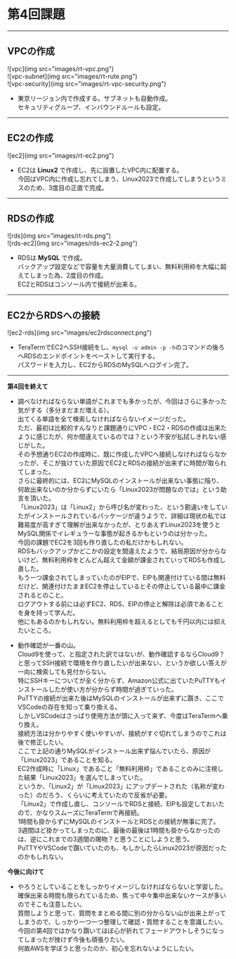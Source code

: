 # 第4回課題

***


## VPCの作成  
![vpc](img src="images/rt-vpc.png")  
![vpc-subnet](img src="images/rt-rute.png")  
![vpc-security](img src="images/rt-vpc-security.png")  
- 東京リージョン内で作成する。サブネットも自動作成。  
セキュリティグループ、インバウンドルールも設定。  


***

## EC2の作成  
![ec2](img src="images/rt-ec2.png")  
- EC2は **Linux2** で作成し、先に設置したVPC内に配置する。  
今回はVPC内に作成し忘れてしまう、Linux2023で作成してしまうというミスのため、3度目の正直で完成。  


***

## RDSの作成  
![rds](img src="images/rt-rds.png")  
![rds-ec2](img src="images/rds-ec2-2.png")  
- RDSは **MySQL** で作成。  
バックアップ設定などで容量を大量消費してしまい、無料利用枠を大幅に超えてしまった為、2度目の作成。    
EC2とRDSはコンソール内で接続が出来る。  


***

## EC2からRDSへの接続
![ec2-rds](img src="images/ec2rdsconnect.png")  
- TeraTermでEC2へSSH接続をし、`mysql -u admin -p -h`のコマンドの後ろへRDSのエンドポイントをペーストして実行する。  
パスワードを入力し、EC2からRDSのMySQLへログイン完了。  

***


**第4回を終えて**
- 調べなければならない単語がこれまでも多かったが、今回はさらに多かった気がする（多分まだまだ増える）。  
出てくる単語を全て検索しなければならないイメージだった。  
ただ、最初は比較的すんなりと課題通りにVPC・EC2・RDSの作成は出来たように感じたが、何か間違えているのでは？という不安が払拭しきれない感じがした。  
その予想通りEC2の作成時に、既に作成したVPCへ接続しなければならなかったが、そこが抜けていた原因でEC2とRDSの接続が出来ずに時間が取られてしまった。  
さらに最終的には、EC2にMySQLのインストールが出来ない事態に陥り、何故出来ないのか分からずにいたら「Linux2023が問題なのでは」という助言を頂いた。  
「Linux2023」は「Linux2」から呼び名が変わった、という勘違いをしていたがインストールされているパッケージが違うようで、詳細は現状の私では難易度が高すぎて理解が出来なかったが、とりあえずLinux2023を使うとMySQL関係でイレギュラーな事態が起きるかもというのは分かった。  
今回の課題でEC2を3回も作り直したの私だけかもしれない。  
RDSもバックアップかどこかの設定を間違えたようで、結局原因が分からないけど、無料利用枠をどんどん超えて金額が課金されていってRDSも作成し直した。  
もう一つ課金されてしまっていたのがEIPで、EIPも関連付けている間は無料だけど、関連付けたままEC2を停止しているとその停止している最中に課金されるとのこと。  
ログアウトする前には必ずEC2、RDS、EIPの停止と解除は必須であることを身を持って学んだ。  
他にもあるのかもしれない。無料利用枠を超えるとしても千円以内には抑えたいところ。  


- 動作確認が一番の山。  
Cloud9を使って、と指定された訳ではないが、動作確認するならCloud9？と思ってSSH接続で環境を作り直したいが出来ない、というか欲しい答えが一向に検索しても見付からない。  
特にSSHキーについてが全く分からず、Amazon公式に出ていたPuTTYもインストールしたが使い方が分からず時間が過ぎていった。  
PuTTYの接続が出来た後はMySQLのインストールが出来ずに躓き、ここでVSCodeの存在を知って乗り換える。  
しかしVSCodeはさっぱり使用方法が頭に入って来ず、今度はTeraTermへ乗り換え。  
接続方法は分かりやすく使いやすいが、接続がすぐ切れてしまうのでこれは後で修正したい。  
ここで上記の通りMySQLがインストール出来ず悩んでいたら、原因が「Linux2023」であることを知る。  
EC2作成時に「Linux」であること「無料利用枠」であることのみに注視した結果「Linux2023」を選んでしまっていた。  
というか、「Linux2」が「Linux2023」にアップデートされた（名称が変わった）のだろう、くらいに考えていたので反省が必要。  
「Linux2」で作成し直し、コンソールでRDSと接続、EIPも設定しておいたので、かなりスムーズにTeraTermで再接続。  
1時間も掛からずにMySQLのインストールとRDSとの接続が無事に完了。  
3週間ほど掛かってしまったのに、最後の最後は1時間も掛からなかったのは、逆にこれまでの3週間の賜物？と思うことにしようと思う。  
PuTTYやVSCodeで躓いていたのも、もしかしたらLinux2023が原因だったのかもしれない。  

**今後に向けて**  

- やろうとしていることをしっかりイメージしなければならないと学習した。  
確保出来る時間も限られているため、焦って中々集中出来ないケースが多いのでそこも注意したい。  
質問しようと思って、質問をまとめる間に別の分からない山が出来上がってしまうので、しっかり一つ一つ整理して確認・質問することを意識したい。  
今回の第4回ではかなり躓いてほぼ心が折れてフェードアウトしそうになってしまったが挫けず今後も頑張りたい。  
何故AWSを学ぼうと思ったのか、初心を忘れないようにしたい。  



